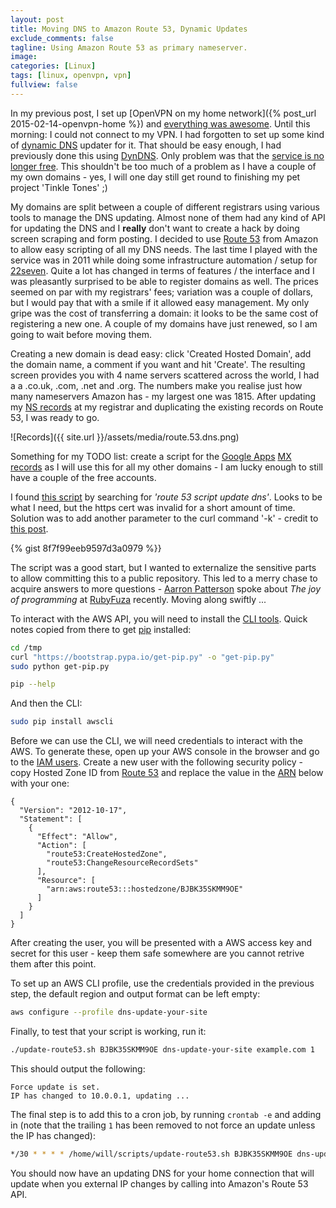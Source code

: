 ```yaml
---
layout: post
title: Moving DNS to Amazon Route 53, Dynamic Updates
exclude_comments: false
tagline: Using Amazon Route 53 as primary nameserver. 
image:
categories: [Linux]
tags: [linux, openvpn, vpn]
fullview: false
---
```


In my previous post, I set up [OpenVPN on my home network]({% post_url 2015-02-14-openvpn-home %}) and [everything was awesome](https://www.youtube.com/watch?v=StTqXEQ2l-Y). Until this morning: I could not connect to my VPN. I had forgotten to set up some kind of [dynamic DNS](http://en.wikipedia.org/wiki/Dynamic_DNS0) updater for it. That should be easy enough, I had previously done this using [DynDNS](http://dyn.com/all-dns). Only problem was that the [service is no longer free](http://dyn.com/blog/why-we-decided-to-stop-offering-free-accounts/). This shouldn't be too much of a problem as I have a couple of my own domains - yes, I will one day still get round to finishing my pet project 'Tinkle Tones' ;)

My domains are split between a couple of different registrars using various tools to manage the DNS updating. Almost none of them had any kind of API for updating the DNS and I **really** don't want to create a hack by doing screen scraping and form posting. I decided to use [Route 53](http://aws.amazon.com/route53/) from Amazon to allow easy scripting of all my DNS needs. The last time I played with the service was in 2011 while doing some infrastructure automation / setup for [22seven](http://22seven.com). Quite a lot has changed in terms of features / the interface and I was pleasantly surprised to be able to register domains as well. The prices seemed on par with my registrars' fees; variation was a couple of dollars, but I would pay that with a smile if it allowed easy management. My only gripe was the cost of transferring a domain: it looks to be the same cost of registering a new one. A couple of my domains have just renewed, so I am going to wait before moving them.

Creating a new domain is dead easy: click 'Created Hosted Domain', add the domain name, a comment if you want and hit 'Create'. The resulting screen provides you with 4 name servers scattered across the world, I had a a .co.uk, .com, .net and .org. The numbers make you realise just how many nameservers Amazon has - my largest one was 1815. After updating my [NS records](http://en.wikipedia.org/wiki/List_of_DNS_record_types) at my registrar and duplicating the existing records on Route 53, I was ready to go.

![Records]({{ site.url }}/assets/media/route.53.dns.png)

Something for my TODO list: create a script for the [Google Apps](https://www.google.com/work/apps/business/) [MX records](http://en.wikipedia.org/wiki/MX_record) as I will use this for all my other domains - I am lucky enough to still have a couple of the free accounts.

I found [this script](http://willwarren.com/2014/07/03/roll-dynamic-dns-service-using-amazon-route53/) by searching for *'route 53 script update dns'*. Looks to be what I need, but the https cert was invalid for a short amount of time. Solution was to add another parameter to the curl command '-k' - credit to [this post](https://scottlinux.com/2012/02/14/curl-ignore-ssl-certificate-warnings/).

{% gist 8f7f99eeb9597d3a0979 %}}

The script was a good start, but I wanted to externalize the sensitive parts to allow committing this to a public repository. This led to a merry chase to acquire answers to more questions - [Aarron Patterson](https://twitter.com/tenderlove) spoke about *The joy of programming* at [RubyFuza](http://www.rubyfuza.org/) recently. Moving along swiftly ...

To interact with the AWS API, you will need to install the [CLI tools](http://docs.aws.amazon.com/cli/latest/userguide/installing.html). Quick notes copied from there to get [pip](https://pypi.python.org/pypi/pip) installed:

~~~bash
cd /tmp
curl "https://bootstrap.pypa.io/get-pip.py" -o "get-pip.py"
sudo python get-pip.py

pip --help
~~~

And then the CLI:

~~~bash
sudo pip install awscli
~~~

Before we can use the CLI, we will need credentials to interact with the AWS. To generate these, open up your AWS console in the browser and go to the [IAM users](https://console.aws.amazon.com/iam/home#users). Create a new user with the following security policy - copy Hosted Zone ID from [Route 53]() and replace the value in the [ARN](http://docs.aws.amazon.com/general/latest/gr/aws-arns-and-namespaces.html) below with your one:

~~~
{
  "Version": "2012-10-17",
  "Statement": [
    {
      "Effect": "Allow",
      "Action": [
        "route53:CreateHostedZone",
        "route53:ChangeResourceRecordSets"
      ],
      "Resource": [
        "arn:aws:route53:::hostedzone/BJBK35SKMM9OE"
      ]
    }
  ]
}
~~~

After creating the user, you will be presented with a AWS access key and secret for this user - keep them safe somewhere are you cannot retrive them after this point.

To set up an AWS CLI profile, use the credentials provided in the previous step, the default region and output format can be left empty:

~~~bash
aws configure --profile dns-update-your-site
~~~

Finally, to test that your script is working, run it:

~~~bash
./update-route53.sh BJBK35SKMM9OE dns-update-your-site example.com 1
~~~

This should output the following:

~~~
Force update is set.
IP has changed to 10.0.0.1, updating ...
~~~

The final step is to add this to a cron job, by running `crontab -e` and adding in (note that the trailing `1` has been removed to not force an update unless the IP has changed):

~~~bash
*/30 * * * * /home/will/scripts/update-route53.sh BJBK35SKMM9OE dns-update-your-site example.com
~~~

You should now have an updating DNS for your home connection that will update when you external IP changes by calling into Amazon's Route 53 API.
